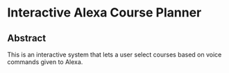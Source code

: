 # Interactive Alexa Course Planner

## Abstract
This is an interactive system that lets a user select courses based on voice commands given to Alexa. 
